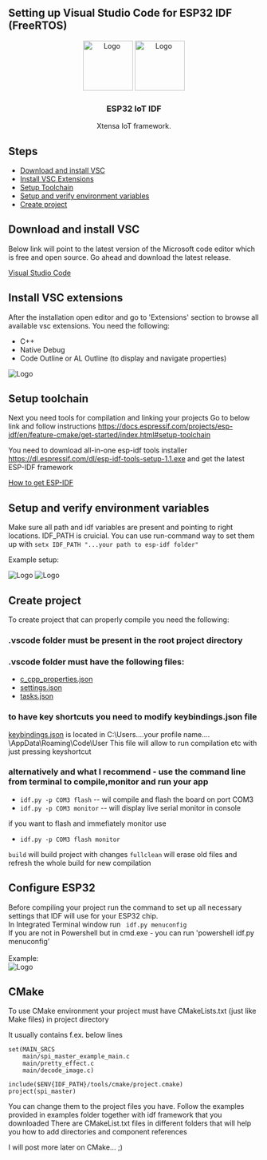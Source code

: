 ## Setting up Visual Studio Code for ESP32 IDF (FreeRTOS)


<p align="center">
    <img src="https://atmosphereiot.com/images/Third-Party-Logos/EspressifLogoFullGlow.png" alt="Logo" height=100 ><span width=50></span>
    <img src="https://code.visualstudio.com/assets/images/windows-logo.png" alt="Logo" width=100 >

  <h3 align="center">ESP32 IoT IDF</h3>

  <p align="center">
    Xtensa IoT framework.
  </p>
</p>

## Steps

- [Download and install VSC](#download-and-install-vsc)
- [Install VSC Extensions](#install-vsc-extensions)
- [Setup Toolchain](#setup-toolchain)
- [Setup and verify environment variables](#setup-and-verify-environment-variables)
- [Create project](#create-project)

## Download and install VSC

Below link will point to the latest version of the Microsoft code editor which is free and open source. 
Go ahead and download the latest release.

<a href="https://code.visualstudio.com/"><span>Visual Studio Code</span></a>


## Install VSC extensions

After the installation open editor and go to 'Extensions' section to browse all available vsc extensions. 
You need the following:

- C++
- Native Debug
- Code Outline or AL Outline (to display and navigate properties)

<img src="vsc-guide-1.bmp" alt="Logo">

## Setup toolchain

Next you need tools for compilation and linking your projects
Go to below link and follow instructions
https://docs.espressif.com/projects/esp-idf/en/feature-cmake/get-started/index.html#setup-toolchain

You need to download all-in-one esp-idf tools installer
<a href="https://dl.espressif.com/dl/esp-idf-tools-setup-1.1.exe">https://dl.espressif.com/dl/esp-idf-tools-setup-1.1.exe</a>
and get the latest ESP-IDF framework

<a href="https://docs.espressif.com/projects/esp-idf/en/feature-cmake/get-started/index.html#get-started-get-esp-idf">How to get ESP-IDF</a>

## Setup and verify environment variables

Make sure all path and idf variables are present and pointing to right locations. 
IDF_PATH is cruicial. 
You can use run-command way to set them up with `setx IDF_PATH "...your path to esp-idf folder"`

Example setup:
<br/>

<img src="vsc-guide-2.bmp" alt="Logo">
<img src="vsc-guide-3.bmp" alt="Logo">

## Create project

To create project that can properly compile you need the following:
### .vscode folder must be present in the root project directory

### .vscode folder must have the following files:
 - <a href=".vscode/c_cpp_properties.json">c_cpp_properties.json</a>
 - <a href=".vscode/settings.json">settings.json</a>
 - <a href=".vscode/tasks.json">tasks.json</a>

### to have key shortcuts you need to modify keybindings.json file
<a href="keybindings.json">keybindings.json</a> is located in C:\Users\....your profile name.... \AppData\Roaming\Code\User
  This file will allow to run compilation etc with just pressing keyshortcut

### alternatively and what I recommend - use the command line from terminal to compile,monitor and run your app
- `idf.py -p COM3 flash` -- wil compile and flash the board on port COM3
- `idf.py -p COM3 monitor` -- will display live serial monitor in console

if you want to flash and immefiately monitor use 
- `idf.py -p COM3 flash monitor`

`build` will build project with changes
`fullclean` will erase old files and refresh the whole build for new compilation

## Configure ESP32

Before compiling your project run the command to set up all necessary settings that IDF will use for your ESP32 chip.<br/>
In Integrated Terminal window run ` idf.py menuconfig`<br/>
If you are not in Powershell but in cmd.exe - you can run 'powershell idf.py menuconfig'<br/>
<br/>
Example:<br/>
<img src="vsc-guide-2.bmp" alt="Logo">

## CMake 

To use CMake environment your project must have CMakeLists.txt (just like Make files) in project directory

It usually contains f.ex. below lines 

```
set(MAIN_SRCS
    main/spi_master_example_main.c
    main/pretty_effect.c
    main/decode_image.c)

include($ENV{IDF_PATH}/tools/cmake/project.cmake)
project(spi_master)
```

You can change them to the project files you have.
Follow the examples provided in examples folder together with idf framework that you downloaded
There are CMakeList.txt files in different folders that will help you how to add directories and component references

I will post more later on CMake... ;)






